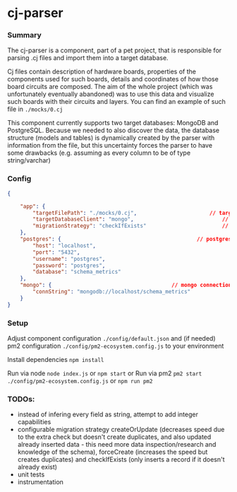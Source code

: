 
# cj-parser


### Summary 

The cj-parser is a component, part of a pet project, that is responsible for parsing .cj files and import them into a target database.

Cj files contain description of hardware boards, properties of the components used for such boards, details and coordinates of how those board circuits are composed. 
The aim of the whole project (which was unfortunately eventually abandoned) was to use this data and visualize such boards with their circuits and layers.
You can find an example of such file in `./mocks/0.cj`

This component currently supports two target databases: MongoDB and PostgreSQL.
Because we needed to also discover the data, the database structure (models and tables) is dynamically created by the parser with information from the file, but this uncertainty forces the parser to have some drawbacks (e.g. assuming as every column to be of type string/varchar) 

### Config

```json
{

	"app": {
		"targetFilePath": "./mocks/0.cj",						// target file path 
		"targetDatabaseClient": "mongo",					        // target database
		"migrationStrategy": "checkIfExists"						// forceCreate, checkIfExists or createOrUpdate
	},
	"postgres": {									        // postgres connection details
		"host": "localhost",
		"port": "5432",
		"username": "postgres",
		"password": "postgres",
		"database": "schema_metrics"
	},
	"mongo": {										// mongo connection details
		"connString": "mongodb://localhost/schema_metrics"
	}
}
```

### Setup

Adjust component configuration `./config/default.json` and (if needed) pm2 configuration `./config/pm2-ecosystem.config.js` to your environment

Install dependencies `npm install`

Run via node `node index.js` or `npm start`
or
Run via pm2 `pm2 start ./config/pm2-ecosystem.config.js` or `npm run pm2`


### TODOs:
- instead of infering every field as string, attempt to add integer capabilities
- configurable migration strategy createOrUpdate (decreases speed due to the extra check but doesn't create duplicates, and also updated already inserted data - this need more data inspection/research and knowledge of the schema), forceCreate (increases the speed but creates duplicates) and checkIfExists (only inserts a record if it doesn't already exist)
- unit tests
- instrumentation

